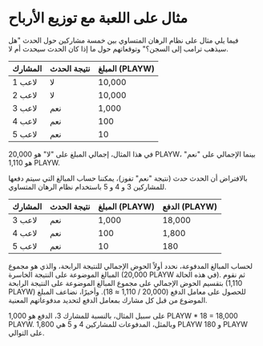 # مثال على اللعبة مع توزيع الأرباح

فيما يلي مثال على نظام الرهان المتساوي بين خمسة مشاركين حول الحدث "هل سيذهب ترامب إلى السجن؟" وتوقعاتهم حول ما إذا كان الحدث سيحدث أم لا.

| المشارك    | نتيجة الحدث | المبلغ (PLAYW) |
| ----------- | ----------- | ------------ |
| لاعب 1      | لا          | 10,000       |
| لاعب 2      | لا          | 10,000       |
| لاعب 3      | نعم         | 1,000        |
| لاعب 4      | نعم         | 100          |
| لاعب 5      | نعم         | 10           |

في هذا المثال، إجمالي المبلغ على "لا" هو 20,000 PLAYW، بينما الإجمالي على "نعم" هو 1,110 PLAYW.

بالافتراض أن الحدث حدث (نتيجة "نعم" تفوز)، يمكننا حساب المبالغ التي سيتم دفعها للمشاركين 3 و 4 و 5 باستخدام نظام الرهان المتساوي.

| المشارك    | نتيجة الحدث | المبلغ (PLAYW) | الدفع (PLAYW) |
| ----------- | ----------- | ------------ | ------------ |
| لاعب 3      | نعم         | 1,000        | 18,000       |
| لاعب 4      | نعم         | 100          | 1,800        |
| لاعب 5      | نعم         | 10           | 180          |

لحساب المبالغ المدفوعة، نحدد أولاً الحوض الإجمالي للنتيجة الرابحة، والذي هو مجموع المبالغ الموضوعة على النتيجة الخاسرة (20,000 PLAYW في هذه الحالة). ثم نقوم بتقسيم الحوض الإجمالي على مجموع المبالغ الموضوعة على النتيجة الرابحة (1,110 PLAYW) للحصول على معامل الدفع (20,000 / 1,110 ≈ 18). وأخيرًا، نضاعف المبلغ الموضوع من قبل كل مشارك بمعامل الدفع لتحديد مدفوعاتهم المعنية.

على سبيل المثال، بالنسبة للمشارك 3، الدفع هو 1,000 PLAYW \* 18 = 18,000 PLAYW. وبالمثل، المدفوعات للمشاركين 4 و 5 هي 1,800 PLAYW و 180 PLAYW على التوالي.
